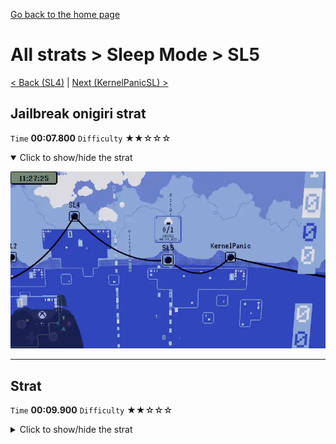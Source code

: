 [Go back to the home page](https://github.com/Doublevil/scbspeedrun)

# All strats > Sleep Mode > SL5

[< Back (SL4)](https://github.com/Doublevil/scbspeedrun/blob/main/levels/all_lvl/sl/SL4.md) | [Next (KernelPanicSL) >](https://github.com/Doublevil/scbspeedrun/blob/main/levels/all_lvl/sl/KernelPanicSL.md)

## Jailbreak onigiri strat

`Time` **00:07.800** `Difficulty` ★★☆☆☆
<details open>
  <summary>Click to show/hide the strat</summary>

  [![Strat animation](https://github.com/Doublevil/scbspeedrun/blob/main/media/levels/sl/SL5_JailbreakOnigiri.webp)](https://github.com/Doublevil/scbspeedrun/blob/main/media/levels/sl/SL5_JailbreakOnigiri.mp4?raw=true)
</details>

---
## Strat

`Time` **00:09.900** `Difficulty` ★★☆☆☆
<details>
  <summary>Click to show/hide the strat</summary>

  [![Strat animation](https://github.com/Doublevil/scbspeedrun/blob/main/media/levels/sl/SL5_Strat.webp)](https://github.com/Doublevil/scbspeedrun/blob/main/media/levels/sl/SL5_Strat.mp4?raw=true)

  **Notes**
  - The corner boost at the end saves about 20 frames.
  - To get the corner boost, you have to jump at the right time, soon after falling off the edge. That's a coyote time jump.
  - If you go for the corner boost but don't get it, you can recover very easily by just jumping off the ground, and it loses very little time.
</details>
